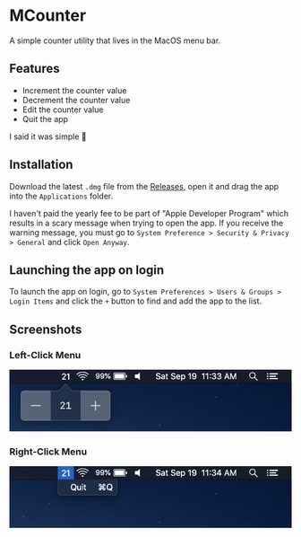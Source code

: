 # MCounter

A simple counter utility that lives in the MacOS menu bar.

## Features

-   Increment the counter value
-   Decrement the counter value
-   Edit the counter value
-   Quit the app

I said it was simple 🙂

## Installation

Download the latest `.dmg` file from the
[Releases](https://github.com/mnxn/MCounter/releases), open it and drag the app
into the `Applications` folder.

I haven't paid the yearly fee to be part of "Apple Developer Program" which
results in a scary message when trying to open the app. If you receive the
warning message, you must go to
`System Preference > Security & Privacy > General` and click `Open Anyway`.

## Launching the app on login

To launch the app on login, go to
`System Preferences > Users & Groups > Login Items` and click the `+` button to
find and add the app to the list.

## Screenshots

### Left-Click Menu

![left-click menu](./images/left-click-menu.png)

### Right-Click Menu

![right-click menu](./images/right-click-menu.png)

